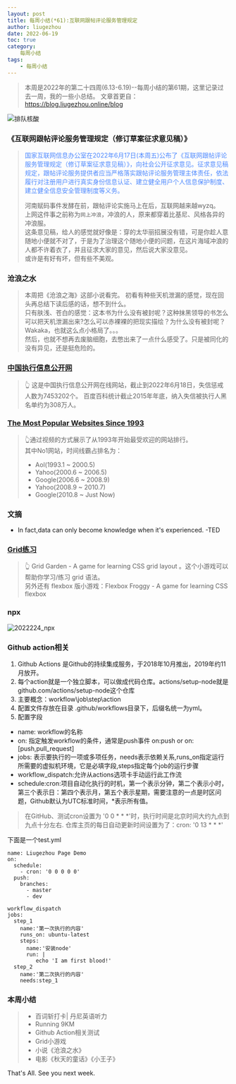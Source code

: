 ```yaml
---
layout: post
title: 每周小结(*61):互联网跟帖评论服务管理规定
author: liugezhou
date: 2022-06-19
toc: true
category:
    每周小结
tags:
    - 每周小结
---
```

> 本周是2022年的第二十四周(6.13-6.19)--每周小结的第61期，这里记录过去一周，我的一些小总结。 
> 文章首更自：https://blog.liugezhou.online/blog

![排队核酸](https://cdn.jsdelivr.net/gh/liugezhou/image@master/blog/202224.442d59ci0xq0.webp)
<!--more-->

### 《互联网跟帖评论服务管理规定（修订草案征求意见稿）》
> <font color="#4E89FF">国家互联网信息办公室在2022年6月17日(本周五)公布了《互联网跟帖评论服务管理规定（修订草案征求意见稿）》，向社会公开征求意见。征求意见稿规定，跟帖评论服务提供者应当严格落实跟帖评论服务管理主体责任，依法履行对注册用户进行真实身份信息认证、建立健全用户个人信息保护制度、建立健全信息安全管理制度等义务。 </font>
>
> 河南赋码事件发酵在前，跟帖评论实施马上在后，互联网越来越wyzq。  
> 上网这件事之前称为`网上冲浪`，冲浪的人，原来都穿着比基尼、风格各异的冲浪服。  
> 这条意见稿，给人的感觉就好像是：穿的太华丽招展没有错，可是你趁人意随地小便就不对了，于是为了治理这个随地小便的问题，在这片海域冲浪的人都不许着衣了，并且征求大家的意见，然后说大家没意见。    
> 或许是有好有坏，但有些不美观。

### 沧浪之水
> 本周把《沧浪之海》这部小说看完。 
> 初看有种些天机泄漏的感觉，现在回头再总结下读后感的话，想不到什么。  
> 只有肤浅、苍白的感觉：这本书为什么没有被封呢？这种抹黑领导的书怎么可以把天机泄漏出来?怎么可以赤裸裸的把现实描绘？为什么没有被封呢？Wakaka，也就这么点小格局了。。。   
> 然后，也就不想再去废脑细胞，去憋出来了一点什么感受了。只是被同化的没有异见，还是挺危险的。     

### [中国执行信息公开网](http://zxgk.court.gov.cn/)
> 👆 这是中国执行信息公开网在线网站，截止到2022年6月18日，失信惩戒人数为7453202个。 
> 百度百科统计截止2015年年底，纳入失信被执行人黑名单约为308万人。

### [The Most Popular Websites Since 1993](https://twitter.com/MattNavarra/status/1536708471411855362)  
> 👆通过视频的方式展示了从1993年开始最受欢迎的网站排行。  
> 其中No1网站，时间线霸占排名为：   
> - Aol(1993.1 ~ 2000.5)
> - Yahoo(2000.6 ~ 2006.5)
> - Google(2006.6 ~ 2008.9)
> - Yahoo(2008.9 ~ 2010.7)
> - Google(2010.8 ~ Just Now)

### 文摘
- In fact,data can only become knowledge when it's experienced.   -TED


### [Grid练习](https://cssgridgarden.com/#zh-cn)
> 👆 Grid Garden - A game for learning CSS grid layout 。这个小游戏可以帮助你学习/练习 grid 语法。  
> 另外还有 flexbox 版小游戏：Flexbox Froggy - A game for learning CSS flexbox

### npx
![2022224_npx](https://cdn.jsdelivr.net/gh/liugezhou/image@master/blog/2022224_npx.17hzk7q4xni8.webp)

### Github action相关
1. Github Actions 是Github的持续集成服务，于2018年10月推出，2019年约11月放开。  
2. 每个action就是一个独立脚本，可以做成代码仓库。actions/setup-node就是github.com/actions/setup-node这个仓库  
3. 主要概念：workflow\job\step\action
4. 配置文件存放在目录 .github/workflows目录下，后缀名统一为yml。 
5. 配置字段
- name: workflow的名称
- on: 指定触发workflow的条件，通常是push事件   on:push  or  on:[push,pull_request] 
- jobs: 表示要执行的一项或多项任务，needs表示依赖关系,runs_on指定运行所需要的虚拟机环境，它是必填字段,steps指定每个job的运行步骤
- workflow_dispatch:允许从actions选项卡手动运行此工作流 
- schedule:cron:项目自动化执行的时机，第一个表示分钟，第二个表示小时，第三个表示日：第四个表示月，第五个表示星期，需要注意的一点是时区问题，Github默认为UTC标准时间，*表示所有值。
> 在GitHub、测试cron设置为 '0 0 * * *'时，执行时间是北京时间大约九点到九点十分左右. 
> 仓库主页的每日自动更新时间设置为了：cron: '0 13 * * *'

下面是一个test.yml
```
name: Liugezhou Page Demo
on:
  schedule:
    - cron: '0 0 0 0 0'
  push:
    branches:
      - master
      - dev

workflow_dispatch      
jobs:
  step_1
    name:'第一次执行的内容'
    runs_on: ubuntu-latest
    steps:
      name:'安装node'
      run: |
         echo 'I am first blood!'
  step_2
    name:'第二次执行的内容'
    needs:step_1
```

### 本周小结
> - 百词斩打卡| 丹尼英语听力
> - Running 9KM
> - Github Action相关测试
> - Grid小游戏
> - 小说《沧浪之水》  
> - 电影《秋天的童话》《小王子》  

That's All.
See you next week.